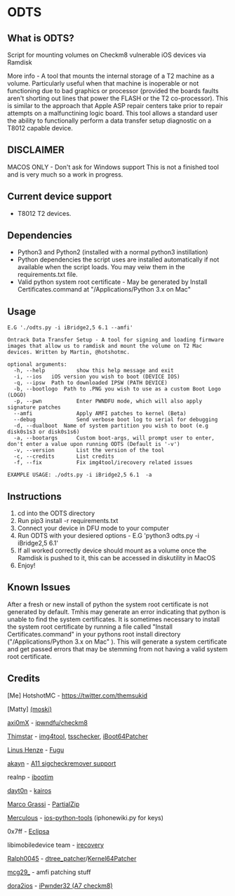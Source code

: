 # ODTS
## What is ODTS?

Script for mounting volumes on Checkm8 vulnerable iOS devices via Ramdisk 

More info - A tool that mounts the internal storage of a T2 machine as a volume. Particularly useful when that machine is inoperable or not functioning due to bad graphics or processor (provided the boards faults aren't shorting out lines that power the FLASH or the T2 co-processor). This is similar to the approach that Apple ASP repair centers take prior to repair attempts on a malfunctining logic board. This tool allows a standard user the ability to functionally perform a data transfer setup diagnostic on a T8012 capable device. 

## DISCLAIMER

MACOS ONLY - Don't ask for Windows support
This is not a finished tool and is very much so a work in progress. 

## Current device support

- T8012 T2 devices. 

## Dependencies 
- Python3 and Python2 (installed with a normal python3 instillation)
- Python dependencies the script uses are installed automatically if not available when the script loads. You may veiw them in the requirements.txt file. 
- Valid python system root certificate - May be generated by Install Certificates.command at "/Applications/Python 3.x on Mac"

## Usage
```
E.G './odts.py -i iBridge2,5 6.1 --amfi'

Ontrack Data Transfer Setup - A tool for signing and loading firmware images that allow us to ramdisk and mount the volume on T2 Mac devices. Written by Martin, @hotshotmc.

optional arguments:
  -h, --help          show this help message and exit
  -i, --ios   iOS version you wish to boot (DEVICE IOS)
  -q, --ipsw  Path to downloaded IPSW (PATH DEVICE)
  -b, --bootlogo  Path to .PNG you wish to use as a custom Boot Logo (LOGO)
  -p, --pwn           Enter PWNDFU mode, which will also apply signature patches
  --amfi              Apply AMFI patches to kernel (Beta)
  --debug             Send verbose boot log to serial for debugging
  -d, --dualboot  Name of system partition you wish to boot (e.g disk0s1s3 or disk0s1s6)
  -a, --bootargs      Custom boot-args, will prompt user to enter, don't enter a value upon running ODTS (Default is '-v')
  -v, --version       List the version of the tool
  -c, --credits       List credits
  -f, --fix           Fix img4tool/irecovery related issues

EXAMPLE USAGE: ./odts.py -i iBridge2,5 6.1  -a
```

## Instructions

1. cd into the ODTS directory
2. Run pip3 install -r requirements.txt
3. Connect your device in DFU mode to your computer
4. Run ODTS with your desiered options - E.G 'python3 odts.py -i iBridge2,5 6.1'
5. If all worked correctly device should mount as a volume once the Ramdisk is pushed to it, this can be accessed in diskutility in MacOS 
6. Enjoy! 

## Known Issues

After a fresh or new install of python the system root certificate is not generated by default. Tmhis may generate an error indicating that python is unable to find the system certificates. It is sometimes necessary to install the system root certificate by running a file called "Install Certificates.command" in your pythons root install directory ("/Applications/Python 3.x on Mac" ). This will generate a system certificate and get passed errors that may be stemming from not having a valid system root certificate. 

## Credits

[Me] HotshotMC - https://twitter.com/themsukid

[Matty] [(moski)](https://twitter.com/moski_dev)

[axi0mX](https://twitter.com/axi0mX) - [ipwndfu/checkm8](https://github.com/axi0mX/ipwndfu)

[Thimstar](https://twitter.com/tihmstar) - [img4tool](https://github.com/tihmstar/img4tool), [tsschecker](https://github.com/tihmstar/tsschecker), [iBoot64Patcher](https://github.com/tihmstar/iBoot64Patcher)

[Linus Henze](https://twitter.com/LinusHenze) - [Fugu](https://github.com/LinusHenze/Fugu)

[akayn](https://twitter.com/_akayn) - [A11 sigcheckremover support](https://github.com/akayn/ipwndfu)

realnp - [ibootim](https://github.com/realnp/ibootim)

[dayt0n](https://twitter.com/daytonhasty) - [kairos](https://github.com/dayt0n/kairos)

[Marco Grassi](https://twitter.com/marcograss) - [PartialZip](https://github.com/marcograss/partialzip)

[Merculous](https://twitter.com/Vyce_Merculous) - [ios-python-tools](https://github.com/Merculous/ios-python-tools) (iphonewiki.py for keys)

0x7ff - [Eclipsa](https://github.com/0x7ff/eclipsa)

libimobiledevice team - [irecovery](https://github.com/libimobiledevice/libirecovery)

[Ralph0045](https://twitter.com/Ralph0045) - [dtree_patcher](https://github.com/Ralph0045/dtree_patcher)/[Kernel64Patcher](https://github.com/Ralph0045/Kernel64Patcher)

[mcg29_](https://twitter.com/mcg29_) - amfi patching stuff

[dora2ios](https://twitter.com/dora2ios) - [iPwnder32 (A7 checkm8)](https://github.com/dora2-iOS/iPwnder32)
